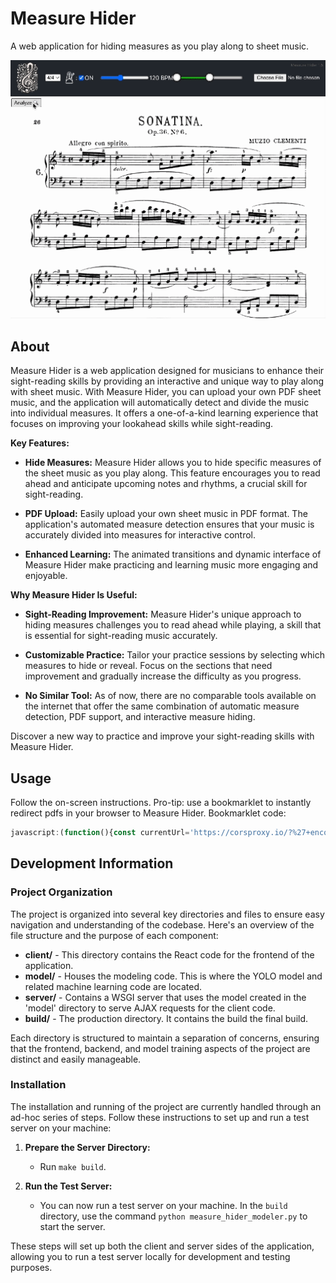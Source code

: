 # Measure Hider

A web application for hiding measures as you play along to sheet music.

![Measure Hider Example](measure-hider-demo.gif)

## About

Measure Hider is a web application designed for musicians to enhance their sight-reading skills by providing an interactive and unique way to play along with sheet music. With Measure Hider, you can upload your own PDF sheet music, and the application will automatically detect and divide the music into individual measures. It offers a one-of-a-kind learning experience that focuses on improving your lookahead skills while sight-reading.

**Key Features:**

- **Hide Measures:** Measure Hider allows you to hide specific measures of the sheet music as you play along. This feature encourages you to read ahead and anticipate upcoming notes and rhythms, a crucial skill for sight-reading.

- **PDF Upload:** Easily upload your own sheet music in PDF format. The application's automated measure detection ensures that your music is accurately divided into measures for interactive control.

- **Enhanced Learning:** The animated transitions and dynamic interface of Measure Hider make practicing and learning music more engaging and enjoyable.

**Why Measure Hider Is Useful:**

- **Sight-Reading Improvement:** Measure Hider's unique approach to hiding measures challenges you to read ahead while playing, a skill that is essential for sight-reading music accurately.

- **Customizable Practice:** Tailor your practice sessions by selecting which measures to hide or reveal. Focus on the sections that need improvement and gradually increase the difficulty as you progress.

- **No Similar Tool:** As of now, there are no comparable tools available on the internet that offer the same combination of automatic measure detection, PDF support, and interactive measure hiding.

Discover a new way to practice and improve your sight-reading skills with Measure Hider.

## Usage

Follow the on-screen instructions.  Pro-tip: use a bookmarklet to instantly redirect pdfs in your browser to Measure Hider.  Bookmarklet code:
```javascript
javascript:(function(){const currentUrl='https://corsproxy.io/?%27+encodeURIComponent(window.location.href);if(currentUrl.endsWith(%27.pdf%27)){window.open(%27https://<SERVER-URL>/measure-hider/?url=%27+encodeURIComponent(currentUrl));}else{alert(%27Not a PDF URL%27);}})();
```

## Development Information
### Project Organization

The project is organized into several key directories and files to ensure easy navigation and understanding of the codebase. Here's an overview of the file structure and the purpose of each component:

- **client/** - This directory contains the React code for the frontend of the application.
- **model/** - Houses the modeling code. This is where the YOLO model and related machine learning code are located.
- **server/** - Contains a WSGI server that uses the model created in the 'model' directory to serve AJAX requests for the client code.
- **build/** - The production directory. It contains the build the final build.

Each directory is structured to maintain a separation of concerns, ensuring that the frontend, backend, and model training aspects of the project are distinct and easily manageable.

### Installation

The installation and running of the project are currently handled through an ad-hoc series of steps. Follow these instructions to set up and run a test server on your machine:

1. **Prepare the Server Directory:**
   - Run `make build`.

5. **Run the Test Server:**
   - You can now run a test server on your machine. In the `build` directory, use the command `python measure_hider_modeler.py` to start the server.

These steps will set up both the client and server sides of the application, allowing you to run a test server locally for development and testing purposes.

